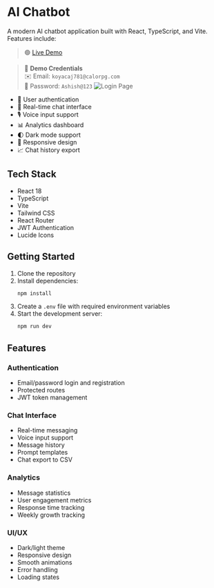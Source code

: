 # AI Chatbot

A modern AI chatbot application built with React, TypeScript, and Vite. Features include:

> 🟢 [Live Demo](https://chatbot-zerocode.netlify.app/)

> 🧪 **Demo Credentials**  
> ✉️ Email: `koyacaj781@calorpg.com`  
> 🔑 Password: `Ashish@123`
> ![Login Page](src/readme/Login.png)

- 🔐 User authentication
- 💬 Real-time chat interface
- 🎙️ Voice input support
- 📊 Analytics dashboard
- 🌓 Dark mode support
- 📱 Responsive design
- 📈 Chat history export

## Tech Stack

- React 18
- TypeScript
- Vite
- Tailwind CSS
- React Router
- JWT Authentication
- Lucide Icons

## Getting Started

1. Clone the repository
2. Install dependencies:
   ```bash
   npm install
   ```
3. Create a `.env` file with required environment variables
4. Start the development server:
   ```bash
   npm run dev
   ```

## Features

### Authentication
- Email/password login and registration
- Protected routes
- JWT token management

### Chat Interface
- Real-time messaging
- Voice input support
- Message history
- Prompt templates
- Chat export to CSV

### Analytics
- Message statistics
- User engagement metrics
- Response time tracking
- Weekly growth tracking

### UI/UX
- Dark/light theme
- Responsive design
- Smooth animations
- Error handling
- Loading states
